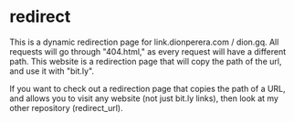 # redirect
This is a dynamic redirection page for link.dionperera.com / dion.gq. 
All requests will go through "404.html," as every request will have a different path. 
This website is a redirection page that will copy the path of the url, and use it with "bit.ly".

If you want to check out a redirection page that copies the path of a URL, and allows you to visit any website (not just bit.ly links), then look at my other repository (redirect_url).
